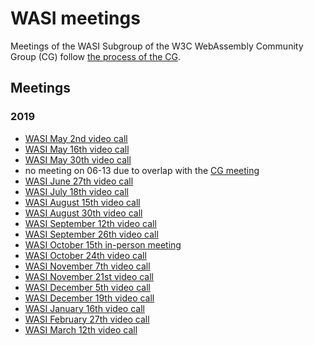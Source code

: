 # WASI meetings

Meetings of the WASI Subgroup of the W3C WebAssembly Community Group (CG) follow
[the process of the CG](https://github.com/WebAssembly/meetings).

## Meetings

### 2019

 * [WASI May 2nd video call](2019/WASI-05-02.md)
 * [WASI May 16th video call](2019/WASI-05-16.md)
 * [WASI May 30th video call](2019/WASI-05-30.md)
 * no meeting on 06-13 due to overlap with the [CG meeting](https://github.com/WebAssembly/meetings/blob/master/2019/CG-06.md)
 * [WASI June 27th video call](2019/WASI-06-27.md)
 * [WASI July 18th video call](2019/WASI-07-18.md)
 * [WASI August 15th video call](2019/WASI-08-15.md)
 * [WASI August 30th video call](2019/WASI-08-30.md)
 * [WASI September 12th video call](2019/WASI-09-12.md)
 * [WASI September 26th video call](2019/WASI-09-26.md)
 * [WASI October 15th in-person meeting](2019/WASI-10-15.md)
 * [WASI October 24th video call](2019/WASI-10-24.md)
 * [WASI November 7th video call](2019/WASI-11-07.md)
 * [WASI November 21st video call](2019/WASI-11-21.md)
 * [WASI December 5th video call](2019/WASI-12-05.md)
 * [WASI December 19th video call](2019/WASI-12-19.md)
 * [WASI January 16th video call](2020/WASI-01-16.md)
 * [WASI February 27th video call](2020/WASI-02-27.md)
 * [WASI March 12th video call](2020/WASI-03-12.md)
